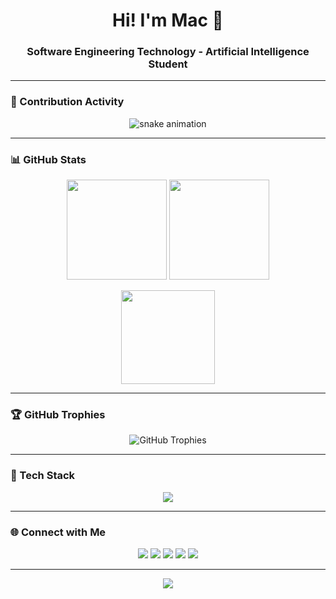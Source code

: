 <!--
**Jaturaput-Jongsubcharoen/Jaturaput-Jongsubcharoen** is a ✨ _special_ ✨ repository because its `README.md` (this file) appears on your GitHub profile.

Here are some ideas to get you started:

- 🔭 I’m currently working on ...
- 🌱 I’m currently learning ...
- 👯 I’m looking to collaborate on ...
- 🤔 I’m looking for help with ...
- 💬 Ask me about ...
- 📫 How to reach me: ...
- 😄 Pronouns: ...
- ⚡ Fun fact: ...
-->

<!-- 🌌 Modern Visual GitHub Profile README for Jaturaput Jongsubcharoen -->

<h1 align="center">Hi! I'm <b>Mac</b> 👋</h1>
<h3 align="center">Software Engineering Technology - Artificial Intelligence Student</h3>

---

### 🐍 Contribution Activity

<p align="center">
  <img src="https://github.com/Jaturaput-Jongsubcharoen/Jaturaput-Jongsubcharoen/blob/output/github-contribution-grid-snake.svg" alt="snake animation" />
</p>

---

### 📊 GitHub Stats

<p align="center">
  <img src="https://github-readme-stats.vercel.app/api?username=Jaturaput-Jongsubcharoen&show_icons=true&theme=radical&hide_border=true&count_private=true" height="160px"/>
  <img src="https://github-readme-stats.vercel.app/api/top-langs/?username=Jaturaput-Jongsubcharoen&layout=compact&theme=radical&hide_border=true" height="160px"/>
</p>

<p align="center">
  <img src="https://github-readme-streak-stats.herokuapp.com?user=Jaturaput-Jongsubcharoen&theme=radical&hide_border=true" height="150px"/>
</p>

---

### 🏆 GitHub Trophies

<p align="center">
  <img src="https://github-profile-trophy.vercel.app/?username=Jaturaput-Jongsubcharoen&theme=radical&no-frame=true&margin-w=10" alt="GitHub Trophies"/>
</p>

---

### 🧰 Tech Stack

<p align="center">
  <img src="https://skillicons.dev/icons?i=js,ts,react,html,css,python,angular,nodejs,mongodb,oracle,git,github" />
</p>

---

### 🌐 Connect with Me

<p align="center">
  <a href="https://www.youtube.com/" target="_blank"><img src="https://img.shields.io/badge/YouTube-FF0000?style=for-the-badge&logo=youtube&logoColor=white"/></a>
  <a href="https://www.instagram.com/" target="_blank"><img src="https://img.shields.io/badge/Instagram-E4405F?style=for-the-badge&logo=instagram&logoColor=white"/></a>
  <a href="https://discord.com/" target="_blank"><img src="https://img.shields.io/badge/Discord-5865F2?style=for-the-badge&logo=discord&logoColor=white"/></a>
  <a href="mailto:your.email@gmail.com" target="_blank"><img src="https://img.shields.io/badge/Gmail-D14836?style=for-the-badge&logo=gmail&logoColor=white"/></a>
  <a href="https://www.linkedin.com/" target="_blank"><img src="https://img.shields.io/badge/LinkedIn-0077B5?style=for-the-badge&logo=linkedin&logoColor=white"/></a>
</p>

---

<p align="center">
  <img src="https://komarev.com/ghpvc/?username=Jaturaput-Jongsubcharoen&color=ff69b4&style=flat-square&label=Profile+Views"/>
</p>

